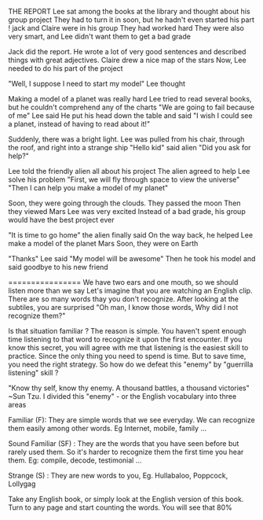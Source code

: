 THE REPORT
Lee sat among the books at the library and thought about his group project
They had to turn it in soon, but he hadn't even started his part !
jack and Claire were in his group
They had worked hard
They were also very smart, and Lee didn't want them to get a bad grade

Jack did the report. 
He wrote a lot of very good sentences and described things with great adjectives. Claire drew a nice map of the stars
Now, Lee needed to do his part of the project

"Well, I suppose I need to start my model" Lee thought

Making a model of a planet was really hard
Lee tried to read several books, but he couldn't comprehend any of the charts
"We are going to fail because of me" Lee said
He put his head down the table and said "I wish I could see a planet, instead of having to read about it!"

Suddenly, there was a bright light. 
Lee was pulled from his chair, through the roof, and right into a strange ship
"Hello kid" said alien "Did you ask for help?"

Lee told the friendly alien all about his project
The alien agreed to help Lee solve his problem
"First, we will fly through space to view the universe"
"Then I can help you make a model of my planet"

Soon, they were going through the clouds.
They passed the moon
Then they viewed Mars
Lee was very excited
Instead of a bad grade, his group would have the best project ever

"It is time to go home" the alien finally said
On the way back, he helped Lee make a model of the planet Mars
Soon, they were on Earth

"Thanks" Lee said
"My model will be awesome"
Then he took his model and said goodbye to his new friend

================
We have two ears and one mouth, so we should listen more than we say
Let's imagine that you are watching an English clip. There are so many words thay you don't recognize. After looking at the subtiles, you are surprised "Oh man, I know those words, Why did I not recognize them?"

Is that situation familiar ? The reason is simple. You haven't spent enough time listening to that word to recognize it upon the first encounter. If you know this secret, you will agree with me that listening is the easiest skill to practice. Since the only thing you need to spend is time. But to save time, you need the right strategy. So how do we defeat this "enemy" by "guerrilla listening" skill ?

"Know thy self, know thy enemy. A thousand battles, a thousand victories" ~Sun Tzu. I divided this "enemy" - or the English vocabulary into three areas

Familiar (F): They are simple words that we see everyday. We can recognize them easily among other words. Eg Internet, mobile, family ...

Sound Familiar (SF) : They are the words that you have seen before but rarely used them. So it's harder to recognize them the first time you hear them. Eg: compile, decode, testimonial ...

Strange (S) : They are new words to you, Eg. Hullabaloo, Poppcock, Lollygag

Take any English book, or simply look at the English version of this book. Turn to any page and start counting the words. You will see that 80%